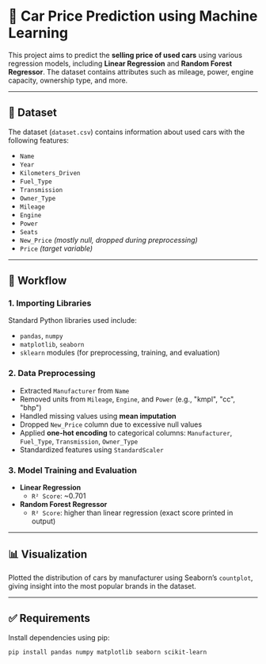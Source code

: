 # 🚗 Car Price Prediction using Machine Learning

This project aims to predict the **selling price of used cars** using various regression models, including **Linear Regression** and **Random Forest Regressor**. The dataset contains attributes such as mileage, power, engine capacity, ownership type, and more.

---

## 📁 Dataset

The dataset (`dataset.csv`) contains information about used cars with the following features:

- `Name`
- `Year`
- `Kilometers_Driven`
- `Fuel_Type`
- `Transmission`
- `Owner_Type`
- `Mileage`
- `Engine`
- `Power`
- `Seats`
- `New_Price` *(mostly null, dropped during preprocessing)*
- `Price` *(target variable)*

---

## 🧪 Workflow

### 1. **Importing Libraries**
Standard Python libraries used include:
- `pandas`, `numpy`
- `matplotlib`, `seaborn`
- `sklearn` modules (for preprocessing, training, and evaluation)

### 2. **Data Preprocessing**
- Extracted `Manufacturer` from `Name`
- Removed units from `Mileage`, `Engine`, and `Power` (e.g., "kmpl", "cc", "bhp")
- Handled missing values using **mean imputation**
- Dropped `New_Price` column due to excessive null values
- Applied **one-hot encoding** to categorical columns: `Manufacturer`, `Fuel_Type`, `Transmission`, `Owner_Type`
- Standardized features using `StandardScaler`

### 3. **Model Training and Evaluation**
- **Linear Regression**
  - `R² Score`: ~0.701
- **Random Forest Regressor**
  - `R² Score`: higher than linear regression (exact score printed in output)

---

## 📊 Visualization

Plotted the distribution of cars by manufacturer using Seaborn’s `countplot`, giving insight into the most popular brands in the dataset.

---

## ✅ Requirements

Install dependencies using pip:

```bash
pip install pandas numpy matplotlib seaborn scikit-learn
